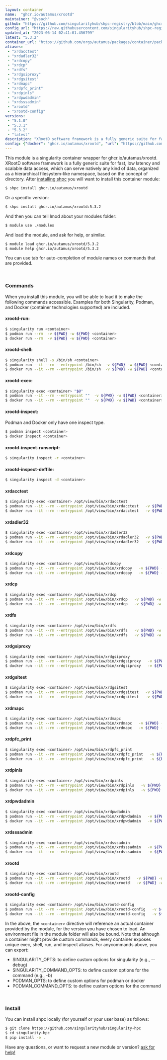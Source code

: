 ```yaml
---
layout: container
name:  "ghcr.io/autamus/xrootd"
maintainer: "@vsoch"
github: "https://github.com/singularityhub/shpc-registry/blob/main/ghcr.io/autamus/xrootd/container.yaml"
config_url: "https://raw.githubusercontent.com/singularityhub/shpc-registry/main/ghcr.io/autamus/xrootd/container.yaml"
updated_at: "2023-06-14 02:41:01.456799"
latest: "5.3.2"
container_url: "https://github.com/orgs/autamus/packages/container/package/xrootd"
aliases:
 - "xrdacctest"
 - "xrdadler32"
 - "xrdcopy"
 - "xrdcp"
 - "xrdfs"
 - "xrdgsiproxy"
 - "xrdgsitest"
 - "xrdmapc"
 - "xrdpfc_print"
 - "xrdpinls"
 - "xrdpwdadmin"
 - "xrdsssadmin"
 - "xrootd"
 - "xrootd-config"
versions:
 - "5.1.0"
 - "5.3.1"
 - "5.3.2"
 - "latest"
description: "XRootD software framework is a fully generic suite for fast, low latency and scalable data access, which can serve natively any kind of data, organized as a hierarchical filesystem-like namespace, based on the concept of directory."
config: {"docker": "ghcr.io/autamus/xrootd", "url": "https://github.com/orgs/autamus/packages/container/package/xrootd", "maintainer": "@vsoch", "description": "XRootD software framework is a fully generic suite for fast, low latency and scalable data access, which can serve natively any kind of data, organized as a hierarchical filesystem-like namespace, based on the concept of directory.", "latest": {"5.3.2": "sha256:79ca99e2dfc5c2834899fc9b486cbb368cfdf0b5ec16d9f9aafd317787020679"}, "tags": {"5.1.0": "sha256:37902350afb153684fa04bba4926f86f8bb0d580c8a2bda9dcdf0d371923dfbf", "5.3.1": "sha256:9b42939274b693da6a54e003855a8be2ca8a7114d9fe0705197cc987b6ccea5b", "5.3.2": "sha256:79ca99e2dfc5c2834899fc9b486cbb368cfdf0b5ec16d9f9aafd317787020679", "latest": "sha256:79ca99e2dfc5c2834899fc9b486cbb368cfdf0b5ec16d9f9aafd317787020679"}, "aliases": {"xrdacctest": "/opt/view/bin/xrdacctest", "xrdadler32": "/opt/view/bin/xrdadler32", "xrdcopy": "/opt/view/bin/xrdcopy", "xrdcp": "/opt/view/bin/xrdcp", "xrdfs": "/opt/view/bin/xrdfs", "xrdgsiproxy": "/opt/view/bin/xrdgsiproxy", "xrdgsitest": "/opt/view/bin/xrdgsitest", "xrdmapc": "/opt/view/bin/xrdmapc", "xrdpfc_print": "/opt/view/bin/xrdpfc_print", "xrdpinls": "/opt/view/bin/xrdpinls", "xrdpwdadmin": "/opt/view/bin/xrdpwdadmin", "xrdsssadmin": "/opt/view/bin/xrdsssadmin", "xrootd": "/opt/view/bin/xrootd", "xrootd-config": "/opt/view/bin/xrootd-config"}}
---
```


This module is a singularity container wrapper for ghcr.io/autamus/xrootd.
XRootD software framework is a fully generic suite for fast, low latency and scalable data access, which can serve natively any kind of data, organized as a hierarchical filesystem-like namespace, based on the concept of directory.
After [installing shpc](#install) you will want to install this container module:


```bash
$ shpc install ghcr.io/autamus/xrootd
```

Or a specific version:

```bash
$ shpc install ghcr.io/autamus/xrootd:5.3.2
```

And then you can tell lmod about your modules folder:

```bash
$ module use ./modules
```

And load the module, and ask for help, or similar.

```bash
$ module load ghcr.io/autamus/xrootd/5.3.2
$ module help ghcr.io/autamus/xrootd/5.3.2
```

You can use tab for auto-completion of module names or commands that are provided.

<br>

### Commands

When you install this module, you will be able to load it to make the following commands accessible.
Examples for both Singularity, Podman, and Docker (container technologies supported) are included.

#### xrootd-run:

```bash
$ singularity run <container>
$ podman run --rm  -v ${PWD} -w ${PWD} <container>
$ docker run --rm  -v ${PWD} -w ${PWD} <container>
```

#### xrootd-shell:

```bash
$ singularity shell -s /bin/sh <container>
$ podman run --it --rm --entrypoint /bin/sh  -v ${PWD} -w ${PWD} <container>
$ docker run --it --rm --entrypoint /bin/sh  -v ${PWD} -w ${PWD} <container>
```

#### xrootd-exec:

```bash
$ singularity exec <container> "$@"
$ podman run --it --rm --entrypoint ""  -v ${PWD} -w ${PWD} <container> "$@"
$ docker run --it --rm --entrypoint ""  -v ${PWD} -w ${PWD} <container> "$@"
```

#### xrootd-inspect:

Podman and Docker only have one inspect type.

```bash
$ podman inspect <container>
$ docker inspect <container>
```

#### xrootd-inspect-runscript:

```bash
$ singularity inspect -r <container>
```

#### xrootd-inspect-deffile:

```bash
$ singularity inspect -d <container>
```


#### xrdacctest

```bash
$ singularity exec <container> /opt/view/bin/xrdacctest
$ podman run --it --rm --entrypoint /opt/view/bin/xrdacctest   -v ${PWD} -w ${PWD} <container> -c " $@"
$ docker run --it --rm --entrypoint /opt/view/bin/xrdacctest   -v ${PWD} -w ${PWD} <container> -c " $@"
```


#### xrdadler32

```bash
$ singularity exec <container> /opt/view/bin/xrdadler32
$ podman run --it --rm --entrypoint /opt/view/bin/xrdadler32   -v ${PWD} -w ${PWD} <container> -c " $@"
$ docker run --it --rm --entrypoint /opt/view/bin/xrdadler32   -v ${PWD} -w ${PWD} <container> -c " $@"
```


#### xrdcopy

```bash
$ singularity exec <container> /opt/view/bin/xrdcopy
$ podman run --it --rm --entrypoint /opt/view/bin/xrdcopy   -v ${PWD} -w ${PWD} <container> -c " $@"
$ docker run --it --rm --entrypoint /opt/view/bin/xrdcopy   -v ${PWD} -w ${PWD} <container> -c " $@"
```


#### xrdcp

```bash
$ singularity exec <container> /opt/view/bin/xrdcp
$ podman run --it --rm --entrypoint /opt/view/bin/xrdcp   -v ${PWD} -w ${PWD} <container> -c " $@"
$ docker run --it --rm --entrypoint /opt/view/bin/xrdcp   -v ${PWD} -w ${PWD} <container> -c " $@"
```


#### xrdfs

```bash
$ singularity exec <container> /opt/view/bin/xrdfs
$ podman run --it --rm --entrypoint /opt/view/bin/xrdfs   -v ${PWD} -w ${PWD} <container> -c " $@"
$ docker run --it --rm --entrypoint /opt/view/bin/xrdfs   -v ${PWD} -w ${PWD} <container> -c " $@"
```


#### xrdgsiproxy

```bash
$ singularity exec <container> /opt/view/bin/xrdgsiproxy
$ podman run --it --rm --entrypoint /opt/view/bin/xrdgsiproxy   -v ${PWD} -w ${PWD} <container> -c " $@"
$ docker run --it --rm --entrypoint /opt/view/bin/xrdgsiproxy   -v ${PWD} -w ${PWD} <container> -c " $@"
```


#### xrdgsitest

```bash
$ singularity exec <container> /opt/view/bin/xrdgsitest
$ podman run --it --rm --entrypoint /opt/view/bin/xrdgsitest   -v ${PWD} -w ${PWD} <container> -c " $@"
$ docker run --it --rm --entrypoint /opt/view/bin/xrdgsitest   -v ${PWD} -w ${PWD} <container> -c " $@"
```


#### xrdmapc

```bash
$ singularity exec <container> /opt/view/bin/xrdmapc
$ podman run --it --rm --entrypoint /opt/view/bin/xrdmapc   -v ${PWD} -w ${PWD} <container> -c " $@"
$ docker run --it --rm --entrypoint /opt/view/bin/xrdmapc   -v ${PWD} -w ${PWD} <container> -c " $@"
```


#### xrdpfc_print

```bash
$ singularity exec <container> /opt/view/bin/xrdpfc_print
$ podman run --it --rm --entrypoint /opt/view/bin/xrdpfc_print   -v ${PWD} -w ${PWD} <container> -c " $@"
$ docker run --it --rm --entrypoint /opt/view/bin/xrdpfc_print   -v ${PWD} -w ${PWD} <container> -c " $@"
```


#### xrdpinls

```bash
$ singularity exec <container> /opt/view/bin/xrdpinls
$ podman run --it --rm --entrypoint /opt/view/bin/xrdpinls   -v ${PWD} -w ${PWD} <container> -c " $@"
$ docker run --it --rm --entrypoint /opt/view/bin/xrdpinls   -v ${PWD} -w ${PWD} <container> -c " $@"
```


#### xrdpwdadmin

```bash
$ singularity exec <container> /opt/view/bin/xrdpwdadmin
$ podman run --it --rm --entrypoint /opt/view/bin/xrdpwdadmin   -v ${PWD} -w ${PWD} <container> -c " $@"
$ docker run --it --rm --entrypoint /opt/view/bin/xrdpwdadmin   -v ${PWD} -w ${PWD} <container> -c " $@"
```


#### xrdsssadmin

```bash
$ singularity exec <container> /opt/view/bin/xrdsssadmin
$ podman run --it --rm --entrypoint /opt/view/bin/xrdsssadmin   -v ${PWD} -w ${PWD} <container> -c " $@"
$ docker run --it --rm --entrypoint /opt/view/bin/xrdsssadmin   -v ${PWD} -w ${PWD} <container> -c " $@"
```


#### xrootd

```bash
$ singularity exec <container> /opt/view/bin/xrootd
$ podman run --it --rm --entrypoint /opt/view/bin/xrootd   -v ${PWD} -w ${PWD} <container> -c " $@"
$ docker run --it --rm --entrypoint /opt/view/bin/xrootd   -v ${PWD} -w ${PWD} <container> -c " $@"
```


#### xrootd-config

```bash
$ singularity exec <container> /opt/view/bin/xrootd-config
$ podman run --it --rm --entrypoint /opt/view/bin/xrootd-config   -v ${PWD} -w ${PWD} <container> -c " $@"
$ docker run --it --rm --entrypoint /opt/view/bin/xrootd-config   -v ${PWD} -w ${PWD} <container> -c " $@"
```



In the above, the `<container>` directive will reference an actual container provided
by the module, for the version you have chosen to load. An environment file in the
module folder will also be bound. Note that although a container
might provide custom commands, every container exposes unique exec, shell, run, and
inspect aliases. For anycommands above, you can export:

 - SINGULARITY_OPTS: to define custom options for singularity (e.g., --debug)
 - SINGULARITY_COMMAND_OPTS: to define custom options for the command (e.g., -b)
 - PODMAN_OPTS: to define custom options for podman or docker
 - PODMAN_COMMAND_OPTS: to define custom options for the command

<br>

### Install

You can install shpc locally (for yourself or your user base) as follows:

```bash
$ git clone https://github.com/singularityhub/singularity-hpc
$ cd singularity-hpc
$ pip install -e .
```

Have any questions, or want to request a new module or version? [ask for help!](https://github.com/singularityhub/singularity-hpc/issues)